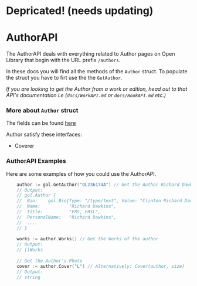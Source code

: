 # Depricated! (needs updating)
# AuthorAPI
The AuthorAPI deals with everything related to Author pages on Open Library that begin with the URL prefix `/authors`.

In these docs you will find all the methods of the `Author` struct. To populate the struct you have to firt use the the `GetAuthor`.

*If you are looking to get the Author from a work or edition, head out to that API's documentation i.e (`docs/WorkAPI.md` or `docs/BookAPI.md` etc.)*

### More about `Author` struct
The fields can be found [here](https://pkg.go.dev/github.com/Open-pi/gol#Author)

Author satisfy these interfaces:
* Coverer


### AuthorAPI Examples
Here are some examples of how you could use the AuthorAPI.
```go
    author := gol.GetAuthor("OL236174A") // Get the Author Richard Dawkins
	// Output:
	// gol.Author {
	//  Bio:    gol.Bio{Type: "/type/text", Value: "Clinton Richard Dawkins, FRS, FRSL is a British ethologist, evolutionary biologist and popular science author..."},
	//  Name:           "Richard Dawkins",
	//  Title:          "FRS, FRSL",
	//  PersonalName:   "Richard Dawkins",
	//  ....
	// }
	
	works := author.Works() // Get the Works of the author
	// Output:
	// []Works
	
	// Get the Author's Photo
	cover := author.Cover("L") // Alternatively: Cover(author, size)
	// Output:
	// string
```